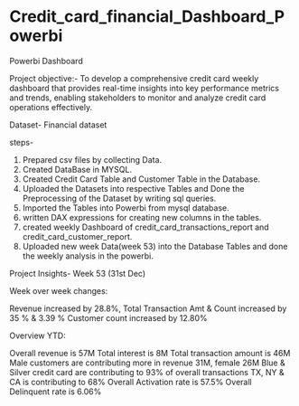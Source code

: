 # Credit_card_financial_Dashboard_Powerbi
Powerbi Dashboard

Project objective:- To develop a comprehensive credit  card weekly dashboard that  provides real-time insights into key  performance metrics and trends,  enabling stakeholders to monitor  and analyze credit card operations  effectively.

Dataset- Financial dataset

steps-
1) Prepared csv files by collecting Data.
2) Created DataBase in MYSQL.
3) Created Credit Card Table and Customer Table in the Database.
4) Uploaded the Datasets into respective Tables and Done the Preprocessing of the Dataset by writing sql queries.
5) Imported the Tables into Powerbi from mysql database.
6) written DAX expressions for creating new columns in the tables.
7) created weekly Dashboard of credit_card_transactions_report and credit_card_customer_report.
8) Uploaded new week Data(week 53) into the Database Tables and done the weekly analysis in the powerbi.


Project Insights- Week 53 (31st	Dec)

Week over week changes:

Revenue increased by 28.8%,
Total Transaction Amt & Count increased by 35 % & 3.39 %
Customer count increased by 12.80%

Overview YTD:

Overall revenue is 57M
Total interest is 8M
Total transaction amount is 46M
Male customers are contributing more in revenue 31M, female 26M
Blue & Silver credit card are contributing to 93% of overall  transactions
TX, NY & CA is contributing to 68%
Overall Activation rate is 57.5%
Overall Delinquent rate is 6.06%

      
